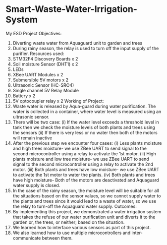# Smart-Waste-Water-Irrigation-System
My ESD Project
Objectives:
1. Diverting waste water from Aquaguard unit to garden and trees
2. During rainy season, the relay is used to turn off the input supply of the purifier.
Resources used:
1. STM32F4 Discovery Boards x 2
2. Soil moisture Sensor (DHT1) x 2
3. LEDs
4. XBee UART Modules x 2
5. Submersible 5V motors x 2
6. Ultrasonic Sensor (HC-SRO4)
7. Single channel 5V Relay Module
8. Battery x 2
9. 5V optocoupler relay x 2
Working of Project:
1. Waste water is released by Aqua-guard during water purification. The water is collected in a
container, where water level is measured using an ultrasonic sensor.
2. There will be two case:
(i) If the water level exceeds a threshold level in tank then we check the moisture levels of both
plants and trees using the sensors
(ii) If there is very less or no water then both of the motors will remain inactive
3. After the previous step we encounter four cases:
(i) Less plants moisture and high trees moisture- we use ZBee UART to send signal to the second
microcontroller using a relay to activate the 1st motor.
(ii) High plants moisture and low tree moisture- we use ZBee UART to send signal to the second
microcontroller using a relay to activate the 2nd motor.
(iii) Both plants and trees have low moisture- we use ZBee UART to activate the 1st motor to water
the plants.
(iv) Both plants and trees have high moisture- Both of the motors are deactivated and Aquaguard
water supply is closed.
4. In the case of the rainy season, the moisture level will be suitable for all the situations based
on the sensor values, so we cannot supply water to the plants and trees since it would lead to a
waste of water, so we use the relay to turn-off the Aquaguard water supply.
Outcomes:
1. By implementing this project, we demonstrated a water irrigation system that takes the refuse
of our water purification unit and diverts it to the garden or, the trees, or neither; based on the
situation.
2. We learned how to interface various sensors as part of this project.
3. We also learned how to use multiple microcontrollers and inter-communicate between them.
